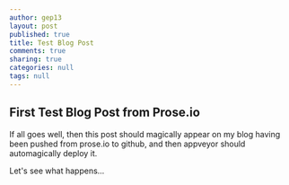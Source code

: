 ```yaml
---
author: gep13
layout: post
published: true
title: Test Blog Post
comments: true
sharing: true
categories: null
tags: null
---
```


## First Test Blog Post from Prose.io

If all goes well, then this post should magically appear on my blog having been pushed from prose.io to github, and then appveyor should automagically deploy it.

Let's see what happens...
